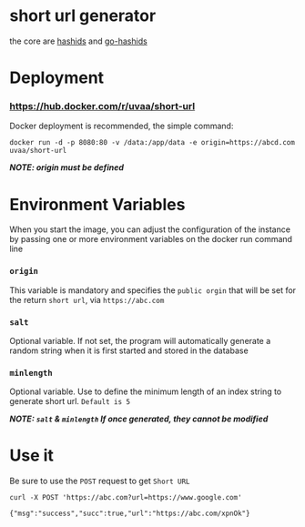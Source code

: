 # short url generator

the core are [hashids](https://hashids.org/) and [go-hashids](https://github.com/speps/go-hashids)

# Deployment

### https://hub.docker.com/r/uvaa/short-url

Docker deployment is recommended, the simple command:

    docker run -d -p 8080:80 -v /data:/app/data -e origin=https://abcd.com uvaa/short-url

**_NOTE: origin must be defined_**

# Environment Variables

When you start the image, you can adjust the configuration of the instance by passing one or more environment variables on the docker run command line

### `origin`

This variable is mandatory and specifies the `public orgin` that will be set for the return `short url`, via `https://abc.com`

### `salt`

Optional variable. If not set, the program will automatically generate a random string when it is first started and stored in the database

### `minlength`

Optional variable. Use to define the minimum length of an index string to generate short url. `Default is 5`

**_NOTE: `salt` & `minlength` If once generated, they cannot be modified_**

# Use it

Be sure to use the `POST` request to get `Short URL`

    curl -X POST 'https://abc.com?url=https://www.google.com'

    {"msg":"success","succ":true,"url":"https://abc.com/xpnOk"}
